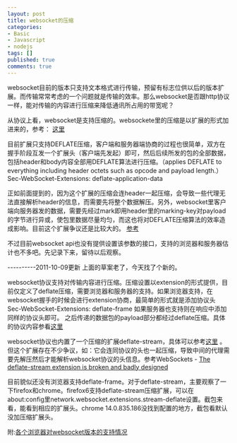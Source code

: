 ```yaml
---
layout: post
title: websocket的压缩
categories:
- Basic
- Javascript
- nodejs
tags: []
published: true
comments: true
---
```


websocket目前的版本只支持文本格式进行传输，预留有标志位供以后的版本扩展。而传输常常考虑的一个问题就是传输的效率。那么websocket是否跟http协议一样，能对传输的内容进行压缩来降低通讯所占用的带宽呢？

<!--more-->

从协议上看，websocket是支持压缩的。websockete里的压缩是以扩展的形式加进来的，参考：
[这里](http://tools.ietf.org/html/draft-tyoshino-hybi-websocket-perframe-deflate-00)

目前扩展只支持DEFLATE压缩，客户端和服务器端协商的过程也很简单，双方在握手阶段互发一个扩展头（客户端先发起）即可，然后后续所发的包的全部数据，包括header和body内容全部用DEFLATE算法进行压缩。（applies DEFLATE to everything including header octets such as opcode and payload length.）
Sec-WebSocket-Extensions: deflate-application-data

正如前面提到的，因为这个扩展的压缩会连header一起压缩，会导致一些代理无法直接解析header的信息，而需要先将整个数据解压。另外，websocket里客户端向服务器发的数据，需要先经过mark即用header里的marking-key对payload的字节进行异或，使包里数据尽量均匀，而这也将对DEFLATE压缩算法的效率造成影响。目前这个扩展争议还是比较大的。
[参考](http://www.lenholgate.com/blog/2011/07/websockets---the-deflate-stream-extension-is-broken-and-badly-designed.html)

不过目前websocket api也没有提供设置该参数的接口，支持的浏览器和服务器估计也不多吧。先记录下来，留待以后观察。

----------2011-10-09更新
上面的草案老了，今天找了个新的。

websocket协议支持对传输内容进行压缩。压缩设置以extension的形式提供，目前仅定义了deflate压缩，需要浏览器和服务器的支持。如果浏览器支持，在websocket握手的时候会进行extension协商，最简单的形式就是添加协议头
Sec-WebSocket-Extensions: deflate-frame
如果服务器也支持则在响应中添加同样的协议头即可。
之后传递的数据包的payload部分都经过deflate压缩。具体的协议内容参看[这里](http://tools.ietf.org/html/draft-tyoshino-hybi-websocket-perframe-deflate-04)

websocket协议也内置了一个压缩的扩展deflate-stream，具体可以参考[这里](http://tools.ietf.org/html/draft-ietf-hybi-thewebsocketprotocol-10#section-9.2.1) 。但这个扩展存在不少争议，如：它会连同协议的头也一起压缩，导致中间的代理需要先解压然后才能解析websocket协议的头信息。参考WebSockets - [The deflate-stream extension is broken and badly designed](http://www.lenholgate.com/blog/2011/07/websockets---the-deflate-stream-extension-is-broken-and-badly-designed.html)

目前貌似还没有浏览器支持deflate-frame。对于deflate-stream，主要观察了一下firefox和chrome。firefox6支持deflate-stream压缩扩展，可以在about:config里network.websocket.extensions.stream-deflate设置。截包来看，能看到相应的扩展头。chrome 14.0.835.186没找到配置的地方，截包看默认没加压缩扩展头。

附:[各个浏览器对websocket版本的支持情况](https://developer.mozilla.org/en/WebSockets)
